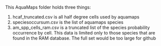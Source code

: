 This AquaMaps folder holds three things:

1. hcaf_truncated.csv is all half degree cells used by aquamaps
2. speciesoccursum.csv is the list of aquamaps species
3. am_spp_cells_ram.csv is a truncated list of the species probability occurrence by cell. This data is limited only to those species that are found in the RAM database. The full set would be too large for github